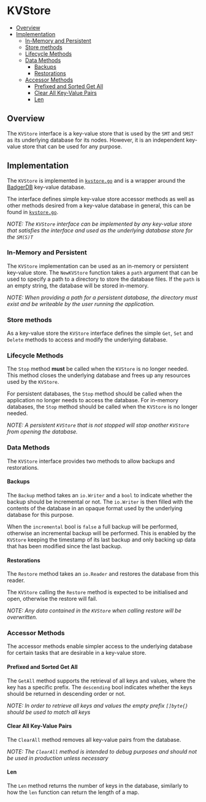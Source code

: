 # KVStore

<!-- toc -->

- [Overview](#overview)
- [Implementation](#implementation)
  - [In-Memory and Persistent](#in-memory-and-persistent)
  - [Store methods](#store-methods)
  - [Lifecycle Methods](#lifecycle-methods)
  - [Data Methods](#data-methods)
    - [Backups](#backups)
    - [Restorations](#restorations)
  - [Accessor Methods](#accessor-methods)
    - [Prefixed and Sorted Get All](#prefixed-and-sorted-get-all)
    - [Clear All Key-Value Pairs](#clear-all-key-value-pairs)
    - [Len](#len)

<!-- tocstop -->

## Overview

The `KVStore` interface is a key-value store that is used by the `SMT` and
`SMST` as its underlying database for its nodes. However, it is an independent
key-value store that can be used for any purpose.

## Implementation

The `KVStore` is implemented in [`kvstore.go`](../kvstore.go) and is a wrapper
around the [BadgerDB](https://github.com/dgraph-io/badger) key-value database.

The interface defines simple key-value store accessor methods as well as other
methods desired from a key-value database in general, this can be found in
[`kvstore.go`](../kvstore.go).

_NOTE: The `KVStore` interface can be implemented by any key-value store that
satisfies the interface and used as the underlying database store for the
`SM(S)T`_

### In-Memory and Persistent

The `KVStore` implementation can be used as an in-memory or persistent key-value
store. The `NewKVStore` function takes a `path` argument that can be used to
specify a path to a directory to store the database files. If the `path` is an
empty string, the database will be stored in-memory.

_NOTE: When providing a path for a persistent database, the directory must exist
and be writeable by the user running the application._

### Store methods

As a key-value store the `KVStore` interface defines the simple `Get`, `Set` and
`Delete` methods to access and modify the underlying database.

### Lifecycle Methods

The `Stop` method **must** be called when the `KVStore` is no longer needed.
This method closes the underlying database and frees up any resources used by
the `KVStore`.

For persistent databases, the `Stop` method should be called when the
application no longer needs to access the database. For in-memory databases, the
`Stop` method should be called when the `KVStore` is no longer needed.

_NOTE: A persistent `KVStore` that is not stopped will stop another `KVStore`
from opening the database._

### Data Methods

The `KVStore` interface provides two methods to allow backups and restorations.

#### Backups

The `Backup` method takes an `io.Writer` and a `bool` to indicate whether the
backup should be incremental or not. The `io.Writer` is then filled with the
contents of the database in an opaque format used by the underlying database for
this purpose.

When the `incremental` bool is `false` a full backup will be performed,
otherwise an incremental backup will be performed. This is enabled by the
`KVStore` keeping the timestamp of its last backup and only backing up data that
has been modified since the last backup.

#### Restorations

The `Restore` method takes an `io.Reader` and restores the database from this
reader.

The `KVStore` calling the `Restore` method is expected to be initialised and
open, otherwise the restore will fail.

_NOTE: Any data contained in the `KVStore` when calling restore will be
overwritten._

### Accessor Methods

The accessor methods enable simpler access to the underlying database for
certain tasks that are desirable in a key-value store.

#### Prefixed and Sorted Get All

The `GetAll` method supports the retrieval of all keys and values, where the key
has a specific prefix. The `descending` bool indicates whether the keys should
be returned in descending order or not.

_NOTE: In order to retrieve all keys and values the empty prefix `[]byte{}`
should be used to match all keys_

#### Clear All Key-Value Pairs

The `ClearAll` method removes all key-value pairs from the database.

_NOTE: The `ClearAll` method is intended to debug purposes and should not be
used in production unless necessary_

#### Len

The `Len` method returns the number of keys in the database, similarly to how
the `len` function can return the length of a map.
